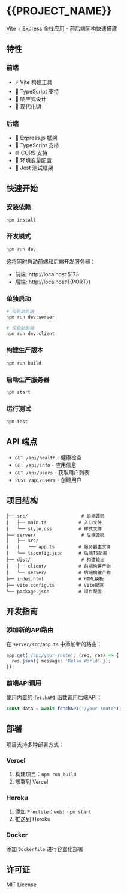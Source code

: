 # {{PROJECT_NAME}}

Vite + Express 全栈应用 - 前后端同构快速搭建

## 特性

### 前端
- ⚡ Vite 构建工具
- 🔷 TypeScript 支持
- 📱 响应式设计
- 🎨 现代化UI

### 后端
- 🚀 Express.js 框架
- 🔷 TypeScript 支持
- 🌐 CORS 支持
- 📝 环境变量配置
- 🧪 Jest 测试框架

## 快速开始

### 安装依赖

```bash
npm install
```

### 开发模式

```bash
npm run dev
```

这将同时启动前端和后端开发服务器：
- 前端: http://localhost:5173
- 后端: http://localhost:{{PORT}}

### 单独启动

```bash
# 仅启动后端
npm run dev:server

# 仅启动前端
npm run dev:client
```

### 构建生产版本

```bash
npm run build
```

### 启动生产服务器

```bash
npm start
```

### 运行测试

```bash
npm test
```

## API 端点

- `GET /api/health` - 健康检查
- `GET /api/info` - 应用信息
- `GET /api/users` - 获取用户列表
- `POST /api/users` - 创建用户

## 项目结构

```
├── src/                    # 前端源码
│   ├── main.ts            # 入口文件
│   └── style.css          # 样式文件
├── server/                 # 后端源码
│   ├── src/
│   │   └── app.ts         # 服务器主文件
│   └── tsconfig.json      # 后端TS配置
├── dist/                   # 构建输出
│   ├── client/            # 前端构建产物
│   └── server/            # 后端构建产物
├── index.html             # HTML模板
├── vite.config.ts         # Vite配置
└── package.json           # 项目配置
```

## 开发指南

### 添加新的API路由

在 `server/src/app.ts` 中添加新的路由：

```typescript
app.get('/api/your-route', (req, res) => {
  res.json({ message: 'Hello World' });
});
```

### 前端API调用

使用内置的 `fetchAPI` 函数调用后端API：

```typescript
const data = await fetchAPI('/your-route');
```

## 部署

项目支持多种部署方式：

### Vercel
1. 构建项目：`npm run build`
2. 部署到 Vercel

### Heroku
1. 添加 `Procfile`：`web: npm start`
2. 推送到 Heroku

### Docker
添加 `Dockerfile` 进行容器化部署

## 许可证

MIT License
